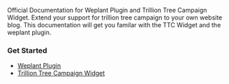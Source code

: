 Official Documentation for Weplant Plugin and Trillion Tree Campaign Widget. Extend your support for trillion tree campaign to your own website blog. This documentation will get you familar with the TTC Widget and the weplant plugin.

### Get Started

* [Weplant Plugin](plugin.md)
* [Trillion Tree Campaign Widget](widget.md)
